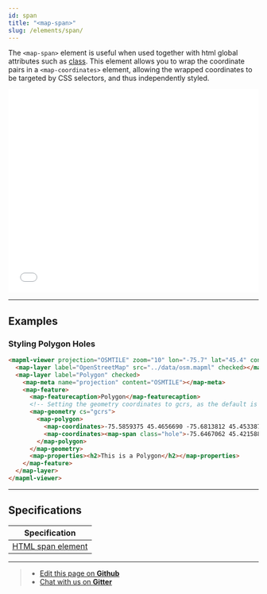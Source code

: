 ```yaml
---
id: span
title: "<map-span>"
slug: /elements/span/
---
```


The `<map-span>` element is useful when used together with html global attributes such as [class](https://developer.mozilla.org/en-US/docs/Web/HTML/Global_attributes/class). This element allows you to wrap the coordinate pairs in a `<map-coordinates>` element, allowing the wrapped coordinates to be targeted by CSS selectors, and thus independently styled.

<iframe src="../../../demo/map-span-demo/" title="MapML Demo" height="410" width="100%" scrolling="no" frameBorder="0"></iframe>

---

## Examples

### Styling Polygon Holes

```html
<mapml-viewer projection="OSMTILE" zoom="10" lon="-75.7" lat="45.4" controls>
  <map-layer label="OpenStreetMap" src="../data/osm.mapml" checked></map-layer>
  <map-layer label="Polygon" checked>
    <map-meta name="projection" content="OSMTILE"></map-meta>
    <map-feature>
      <map-featurecaption>Polygon</map-featurecaption>
      <!-- Setting the geometry coordinates to gcrs, as the default is pcrs -->
      <map-geometry cs="gcrs">
        <map-polygon>
          <map-coordinates>-75.5859375 45.4656690 -75.6813812 45.4533876 -75.6961441 45.4239978 -75.7249832 45.4083331 -75.7792282 45.3772317 -75.7534790 45.3294614 -75.5831909 45.3815724 -75.6024170 45.4273712 -75.5673981 45.4639834 -75.5859375 45.4656690</map-coordinates>
          <map-coordinates><map-span class="hole">-75.6467062 45.4215881 -75.6889363 45.4049585 -75.6693647 45.3767494 -75.6270640 45.3924229 -75.6467062 45.4215881</map-span></map-coordinates>
        </map-polygon>
      </map-geometry>
      <map-properties><h2>This is a Polygon</h2></map-properties>
    </map-feature>
  </map-layer>
</mapml-viewer>
```

---

## Specifications

| Specification                                                |
|--------------------------------------------------------------|
| [HTML span element](https://html.spec.whatwg.org/multipage/text-level-semantics.html#the-span-element) |

---

> - [Edit this page on **Github**](https://github.com/Maps4HTML/web-map-doc/edit/main/docs/elements/span.md)
> - [Chat with us on **Gitter**](https://gitter.im/Maps4HTML/chat)